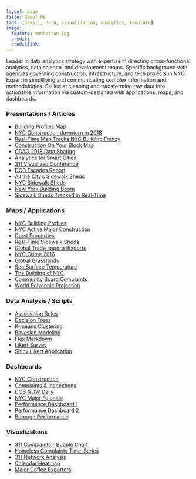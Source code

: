 ```yaml
---
layout: page
title: About Me
tags: [Jekyll, data, visualization, analytics, template]
image:
  feature: manhattan.jpg
  credit: 
  creditlink: 
---
```


Leader in data analytics strategy with expertise in directing cross-functional analytics, data science, and development teams. Specific background with agencies governing construction, infrastructure, and tech projects in NYC. Expert in simplifying and communicating complex information and methodologies. Skilled at cleaning and transforming raw data into actionable information via custom-designed web applications, maps, and dashboards.

### Presentations / Articles
* <a href="https://therealdeal.com/2019/03/08/new-dob-maps-shows-all-building-violations-permits-issued-in-past-12-months" target="_blank">Building Profiles Map</a>
* <a href="https://www.crainsnewyork.com/real-estate/end-era-construction-permits-declined-2018" target="_blank">NYC Construction downturn in 2018</a>
* <a href="https://www.nytimes.com/2018/08/21/nyregion/construction-map-buildings-department.html?smtyp=cur&smid=tw-nytmetro" target="_blank">Real-Time Map Tracks NYC Building Frenzy</a>
* <a href="http://gothamist.com/2018/08/22/new_real-time_construction_on_your.php" target="_blank">Construction On Your Block Map</a>
* <a href="https://nycdob.github.io/CDAO_2018" target="_blank">CDAO 2018 Data Sharing</a>
* <a href="https://nycdob.github.io/presentations/NYC_Development_ERS" target="_blank">Analytics for Smart Cities</a>
* <a href="http://timothymartin76.github.io/Visualized_Draft" target="_blank">311 Visualized Conference</a>
* <a href="https://nycdob.github.io/Facades/" target="_blank">DOB Facades Report</a>
* <a href="https://www.nytimes.com/2018/06/14/realestate/sidewalk-construction-sheds-daily-count.html" target="_blank">All the City’s Sidewalk Sheds</a>
* <a href="https://www.nytimes.com/2017/05/02/nyregion/new-york-has-280-miles-of-scaffolding-and-a-map-to-navigate-it.html?smid=tw-nytmetro&smtyp=cur" target="_blank">NYC Sidewalk Sheds</a>
* <a href="https://www.nytimes.com/2017/11/30/realestate/construction-permits-and-a-new-york-building-boom.html?smid=tw-share" target="_blank">New York Building Boom</a>
* <a href="https://ny.curbed.com/2018/4/11/17226456/nyc-sidewalk-shed-map-real-time" target="_blank">Sidewalk Sheds Tracked in Real-Time</a>

### Maps / Applications
* <a href="https://nycdob.github.io/DOB_Building_Profiles" target="_blank">NYC Building Profiles</a>
* <a href="https://www1.nyc.gov/assets/buildings/html/nyc-active-major-construction.html" target="_blank">NYC Active Major Construction</a>
* <a href="http://timothymartin76.github.io/MAPS/CartoVL/Durst" target="_blank">Durst Properties</a>
* <a href="http://www1.nyc.gov/assets/buildings/html/sidewalk-shed-map.html" target="_blank">Real-Time Sidewalk Sheds</a>
* <a href="http://timothymartin76.github.io/MAPS/Global_Trade/#Imports" target="_blank">Global Trade Imports/Exports</a>
* <a href="https://timothymartin76.github.io/Felonies_2016_Map/" target="_blank">NYC Crime 2016</a>
* <a href="http://timothymartin76.github.io/MAPS/grasslands.pdf" target="_blank">Global Grasslands</a>
* <a href="https://timothymartin76.github.io/SST_MAP/SST_2015b.pdf" target="_blank">Sea Surface Temperature</a>
* <a href="https://vimeo.com/137822077" target="_blank">The Building of NYC</a>
* <a href="http://timothymartin76.github.io/Community_Board_Profiles_311/" target="_blank">Community Board Complaints</a>
* <a href="http://timothymartin76.github.io/MAPS/World_Polyconic_Projection" target="_blank">World Polyconic Projection</a>

### Data Analysis / Scripts
* <a href="https://github.com/timothymartin76/Market_Basket" target="_blank">Association Rules</a>
* <a href="https://github.com/timothymartin76/Decision_Trees" target="_blank">Decision Trees</a>
* <a href="https://github.com/timothymartin76/K_Means_Clustering" target="_blank">K-means Clustering</a>
* <a href="https://github.com/timothymartin76/Bayesian_Model" target="_blank">Bayesian Modeling</a>
* <a href="https://github.com/timothymartin76/Flex_Dashboards/blob/gh-pages/Illegal_Conversions.Rmd" target="_blank">Flex Markdown</a>
* <a href="https://github.com/timothymartin76/R-Likert-Survey" target="_blank">Likert Survey</a>
* <a href="http://timothymartin76.github.io/Likert-Survey-Shiny/" target="_blank">Shiny Likert Application</a>

### Dashboards
* <a href="https://www1.nyc.gov/assets/buildings/html/dob-development-report-2018.html" target="_blank">NYC Construction</a>
* <a href="https://timothymartin76.github.io/Flex_Dashboards/Illegal_Conversions" target="_blank">Complaints & Inspections</a>
* <a href="https://nycdob.github.io/DOB_Dashboards/layouts/thirds-grid/DOBNOW_Daily" target="_blank">DOB NOW Daily</a>
* <a href="https://timothymartin76.github.io/NYC_Felony/" target="_blank">NYC Major Felonies</a>
* <a href="http://timothymartin76.github.io/Performance_Dashboard_2/" target="_blank">Performance Dashboard 1</a>
* <a href="http://timothymartin76.github.io/Dashboard-D3/" target="_blank">Performance Dashboard 2</a>
* <a href="https://nycdob.github.io/DOB_Dashboards/layouts/Borough_Performance/" target="_blank">Borough Performance</a>

### Visualizations
* <a href="http://nyc311bi.github.io/SR_Bubble/" target="_blank">311 Complaints - Bubble Chart</a>
* <a href="http://timothymartin76.github.io/311_Homeless_SRs/" target="_blank">Homeless Complaints Time-Series</a>
* <a href="https://vimeo.com/160318121" target="_blank">311 Network Analysis</a>
* <a href="https://raw.githubusercontent.com/timothymartin76/Calendar_Heatmaps/master/heatmap.PNG" target="_blank">Calendar Heatmap</a>
* <a href="http://timothymartin76.github.io/SS_LastMin/examples/coffee" target="_blank">Major Coffee Exporters</a>



